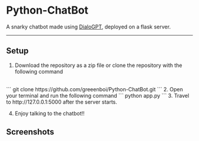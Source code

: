 # Python-ChatBot
A snarky chatbot made using <a href="https://huggingface.co/microsoft/DialoGPT-medium?text=Hi." alt="DialoGPT">DialoGPT</a>, deployed on a flask server.

***

## Setup

1. Download the repository as a zip file or 
clone the repository with the following command
<br>
```
git clone https://github.com/greeenboi/Python-ChatBot.git
```
2. Open your terminal and run the following command
```
python app.py
```
3. Travel to http://127.0.0.1:5000 after the server starts.

4. Enjoy talking to the chatbot!!


## Screenshots
